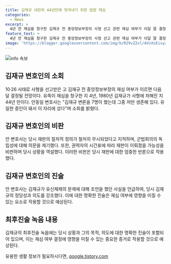 ```yaml
---
title: 김재규 내란죄 44년만에 벗겨내기 위한 법원 재심
categories:
  - News
excerpt: >
  4년 전 재심을 청구한 김재규 전 중앙정보부장의 사형 선고 관련 재심 여부가 이달 말 결정될 전망. 1980년 사형 선고 후 44년 만에 결정되는데, 안동일 변호사가 당시 재판은 개판이라고 언급하며 비판. 또한, 군법회의 과정에 대해 비판하고, 김재규의 최후진술 녹음 내용이 재생되기도 했다.
feature_text: >
  4년 전 재심을 청구한 김재규 전 중앙정보부장의 사형 선고 관련 재심 여부가 이달 말 결정될 전망. 1980년 사형 선고 후 44년 만에 결정되는데, 안동일 변호사가 당시 재판은 개판이라고 언급하며 비판. 또한, 군법회의 과정에 대해 비판하고, 김재규의 최후진술 녹음 내용이 재생되기도 했다.
image: 'https://blogger.googleusercontent.com/img/b/R29vZ2xl/AVvXsEixyZcFfHzMRdzZMjFBmAUKJYCLCGyLL1o632UiGVXcaFdKo_bkvkuCioo0uUKlGfBVcT3P84aROyZIXSBEx3Aw5nCQ3pTgDom1WDC4m8eifvWiAmWEEVb4x6G_l8C0QH225ldMjyaFvpxGEBGNO37VmDTDMHGhJPq73UglMfDca1-0aw/s1600/blogspot.png'
---
```


<p><img src="https://blogger.googleusercontent.com/img/b/R29vZ2xl/AVvXsEixyZcFfHzMRdzZMjFBmAUKJYCLCGyLL1o632UiGVXcaFdKo_bkvkuCioo0uUKlGfBVcT3P84aROyZIXSBEx3Aw5nCQ3pTgDom1WDC4m8eifvWiAmWEEVb4x6G_l8C0QH225ldMjyaFvpxGEBGNO37VmDTDMHGhJPq73UglMfDca1-0aw/s1600/blogspot.png" alt="info 속보" /></p>

<h2 data-ke-size="size26">김재규 변호인의 소회</h2>

<p data-ke-size="size16">10·26 사태로 사형을 선고받은 고 김재규 전 중앙정보부장의 재심 여부가 이르면 다음 달 결정될 전망이다. 유족이 재심을 청구한 지 4년, 1980년 김재규가 사형에 처해진 지 44년 만이다. 안동일 변호사는 "김재규 변론을 7명이 했는데 그중 저만 생존해 있다. 유일한 증인이 돼서 이 자리에 섰다"며 소회를 밝혔다.</p>

<h2 data-ke-size="size26">김재규 변호인의 비판</h2>

<p data-ke-size="size16">안 변호사는 당시 재판의 절차적 정의가 철저히 무시되었다고 지적하며, 군법회의의 독립성에 대해 의문을 제기했다. 또한, 권력자의 시간표에 따라 재판이 이뤄졌을 가능성을 비판하며 당시 상황을 역설했다. 이러한 비판은 당시 재판에 대한 엄중한 반론으로 작용했다.</p>

<h2 data-ke-size="size26">김재규 변호인의 진술</h2>

<p data-ke-size="size16">안 변호사는 김재규가 유신체제의 문제에 대해 조언을 했던 사실을 언급하여, 당시 김재규의 정당성과 의도를 강조했다. 이에 대한 명확한 진술은 재심 여부에 영향을 미칠 수 있는 요소로 작용할 것으로 예상된다.</p>

<h2 data-ke-size="size26">최후진술 녹음 내용</h2>

<p data-ke-size="size16">김재규의 최후진술 녹음에는 당시 상황과 그의 목적, 의도에 대한 명확한 진술이 포함되어 있으며, 이는 재심 여부 결정에 영향을 미칠 수 있는 중요한 증거로 작용할 것으로 예상된다. </p>
유용한 생활 정보가 필요하시다면, <a href="https://qoogle.tistory.com" rel="dofollow">qoogle.tistory.com</a>


